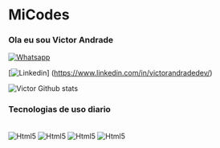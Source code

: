 # MiCodes
### Ola eu sou Victor Andrade 

[![Whatsapp](https://img.shields.io/badge/website-000000?style=for-the-badge&logo=About.me&logoColor=white)]()

[![Linkedin](https://img.shields.io/badge/LinkedIn-0077B5?style=for-the-badge&logo=linkedin&logoColor=white)] (https://www.linkedin.com/in/victorandradedev/)

![Victor Github stats](https://github-readme-stats.vercel.app/api/top-langs/?username=SirNibiru&theme=blue-green)

### Tecnologias de uso diario

<div style="display: inline block"><br/>    
 <img align="center" alt="Html5" src="https://img.shields.io/badge/HTML5-E34F26?style=for-the-badge&logo=html5&logoColor=white"/>
 <img align="center" alt="Html5" src="https://img.shields.io/badge/CSS3-1572B6?style=for-the-badge&logo=css3&logoColor=white"/>
 <img align="center" alt="Html5" src="https://img.shields.io/badge/JavaScript-F7DF1E?style=for-the-badge&logo=javascript&logoColor=black"/>
 <img align="center" alt="Html5" src="https://img.shields.io/badge/PHP-777BB4?style=for-the-badge&logo=php&logoColor=white"/>
 </div>

